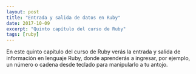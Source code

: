 ```yaml
---
layout: post
title: "Entrada y salida de datos en Ruby"
date: 2017-10-09
excerpt: "Quinto capítulo del curso de Ruby"
tags: [ruby]
---
```


En este quinto capítulo del curso de Ruby verás la entrada y salida de información en lenguaje Ruby, donde aprenderás a ingresar, por ejemplo, un número o cadena desde teclado para manipularlo a tu antojo.

